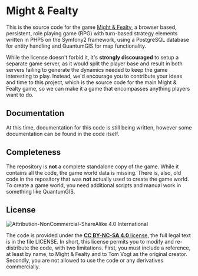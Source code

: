 Might & Fealty
==============

This is the source code for the game [Might & Fealty](http://mightandfealty.com), a browser based, persistent, role playing game (RPG) with turn-based strategy elements written in PHP5 on the Symfony2 framework, using a PostgreSQL database for entity handling and QuantumGIS for map functionality.

While the license doesn't forbid it, it's **strongly discouraged** to setup a separate game server, as it would split the player base and result in both servers failing to generate the dynamics needed to keep the game interesting to play. Instead, we'd encourage you to contribute your ideas and time to this project, which is the source code for the main Might & Fealty game, so we can make it a game that encompasses anything players want to do.

Documentation
-------------

At this time, documentation for this code is still being written, however some documentation can be found in the code itself.

Completeness
------------

The repository is **not** a complete standalone copy of the game. While it contains all the code, the game world data is missing. There is, also, old code in the repository that was **not** actually used to create the game world. To create a game world, you need additional scripts and manual work in something like QuantumGIS.

License
-------------

![Attribution-NonCommercial-ShareAlike 4.0 International](https://i.creativecommons.org/l/by-nc-sa/4.0/88x31.png)

The code is provided under the [**CC BY-NC-SA 4.0** license](http://creativecommons.org/licenses/by-nc-sa/4.0/), the full legal text is in the file LICENSE.
In short, this license permits you to modify and re-distribute the code, with two limitations. First, you must include a reference, at least by name, to Might & Fealty and to Tom Vogt as the original creator. Secondly, you are not allowed to use the code or any derivatives commercially.
